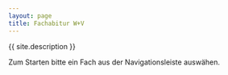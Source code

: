 ```yaml
---
layout: page
title: Fachabitur W+V
---
```


{{ site.description }}

Zum Starten bitte ein Fach aus der Navigationsleiste auswähen.